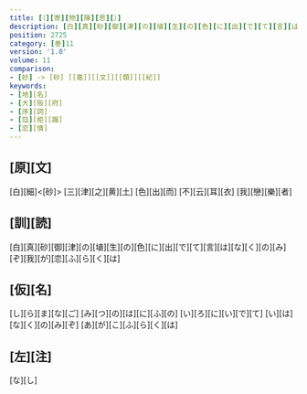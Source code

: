 ```yaml
---
title: [（][寄][物][陳][思][）]
description: [白][真][砂][御][津][の][埴][生][の][色][に][出][で][て][言][は][な][く][の][み][ぞ][我][が][恋][ふ][ら][く][は]
position: 2725
category: [巻]11
version: '1.0'
volume: 11
comparison:
- [妙] -> [砂] [[嘉]][[文]][[類]][[紀]]
keywords:
- [地][名]
- [大][阪][府]
- [序][詞]
- [尫][柜][蹋]
- [恋][情]
---
```


## [原][文]

[白][細]<[砂]> [三][津][之][黄][土] [色][出][而] [不][云][耳][衣] [我][戀][樂][者]

## [訓][読]

[白][真][砂][御][津][の][埴][生][の][色][に][出][で][て][言][は][な][く][の][み][ぞ][我][が][恋][ふ][ら][く][は]

## [仮][名]

[し][ら][ま][な][ご] [み][つ][の][は][に][ふ][の] [い][ろ][に][い][で][て] [い][は][な][く][の][み][ぞ] [あ][が][こ][ふ][ら][く][は]

## [左][注]

[な][し]
